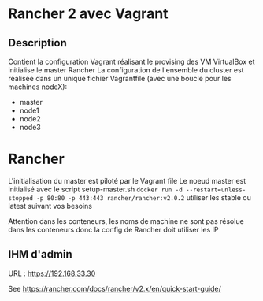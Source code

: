 # Rancher 2 avec Vagrant

## Description

Contient la configuration Vagrant réalisant le provising des VM VirtualBox et initialise le master Rancher
La configuration de l'ensemble du cluster est réalisée dans un unique fichier Vagrantfile (avec une boucle pour les machines nodeX):

- master
- node1
- node2
- node3



# Rancher
L'initialisation du master est piloté par le Vagrant file
Le noeud master est initialisé avec le script setup-master.sh
```docker run -d --restart=unless-stopped -p 80:80 -p 443:443 rancher/rancher:v2.0.2```
utiliser les stable ou latest suivant vos besoins

Attention dans les conteneurs, les noms de machine ne sont pas résolue dans les conteneurs donc la config de Rancher doit utiliser les IP

## IHM d'admin
URL : https://192.168.33.30

See https://rancher.com/docs/rancher/v2.x/en/quick-start-guide/